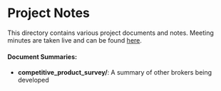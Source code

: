 # Project Notes

This directory contains various project documents and notes. Meeting minutes are taken live and can be found [here](https://docs.google.com/document/d/1h6rNfFttoCKtpXUHnEfWOhzgjI6sxuSPmpTmzpz5qvw/edit#heading=h.44dh10bplhuh).



####  Document Summaries:

- **competitive_product_survey/**: A summary of other brokers being developed


